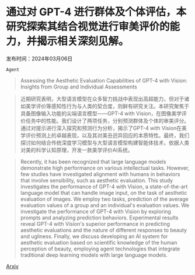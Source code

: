 # 通过对 GPT-4 进行群体及个体评估，本研究探索其结合视觉进行审美评价的能力，并揭示相关深刻见解。

发布时间：2024年03月06日

`Agent`

> Assessing the Aesthetic Evaluation Capabilities of GPT-4 with Vision: Insights from Group and Individual Assessments

> 近期研究表明，大型语言模型在众多智力挑战中表现出高超能力，但对于诸如美学评价等感知性行为与人类的契合度，则鲜有研究关注。本研究聚焦于具备图像输入功能的尖端语言模型——GPT-4 with Vision，在图像美学评价任务中的性能。我们设计了两项任务，分别预测群体及个体的审美评分。通过对提示进行深入探究和预测行为分析，揭示了GPT-4 with Vision在美学评价预测上的卓越表现，以及其对美丑迥异回应的本质特性。最终，我们探讨如何结合传统深度学习模型与大型语言模型构建智能体技术，依据人类对美的科学认知原理，开发一款美学评价AI系统。

> Recently, it has been recognized that large language models demonstrate high performance on various intellectual tasks. However, few studies have investigated alignment with humans in behaviors that involve sensibility, such as aesthetic evaluation. This study investigates the performance of GPT-4 with Vision, a state-of-the-art language model that can handle image input, on the task of aesthetic evaluation of images. We employ two tasks, prediction of the average evaluation values of a group and an individual's evaluation values. We investigate the performance of GPT-4 with Vision by exploring prompts and analyzing prediction behaviors. Experimental results reveal GPT-4 with Vision's superior performance in predicting aesthetic evaluations and the nature of different responses to beauty and ugliness. Finally, we discuss developing an AI system for aesthetic evaluation based on scientific knowledge of the human perception of beauty, employing agent technologies that integrate traditional deep learning models with large language models.

[Arxiv](https://arxiv.org/abs/2403.03594)